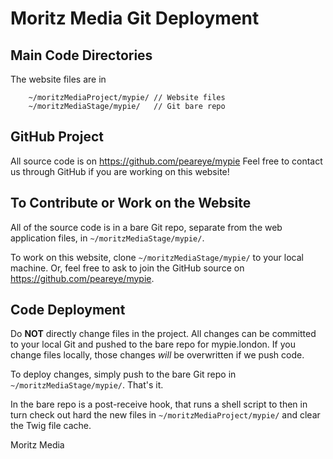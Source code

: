 # Moritz Media Git Deployment

## Main Code Directories
The website files are in
```
    ~/moritzMediaProject/mypie/ // Website files
    ~/moritzMediaStage/mypie/   // Git bare repo
```

## GitHub Project
All source code is on https://github.com/peareye/mypie
Feel free to contact us through GitHub if you are working on this website!

## To Contribute or Work on the Website
All of the source code is in a bare Git repo, separate from the web application files, in `~/moritzMediaStage/mypie/`.

To work on this website, clone `~/moritzMediaStage/mypie/` to your local machine. Or, feel free to ask to join the GitHub source on https://github.com/peareye/mypie.

## Code Deployment
Do **NOT** directly change files in the project. All changes can be committed to your local Git and pushed to the bare repo for mypie.london. If you change files locally, those changes _will_ be overwritten if we push code.

To deploy changes, simply push to the bare Git repo in `~/moritzMediaStage/mypie/`. That's it.

In the bare repo is a post-receive hook, that runs a shell script to then in turn check out hard the new files in
`~/moritzMediaProject/mypie/` and clear the Twig file cache.

Moritz Media
